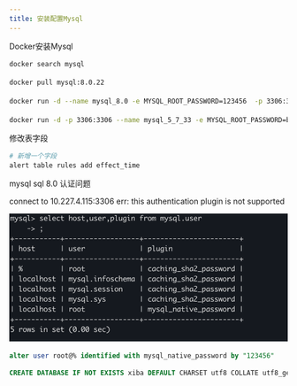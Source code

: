 ```yaml
---
title: 安装配置Mysql
---
```




Docker安装Mysql

```sh
docker search mysql

docker pull mysql:8.0.22

docker run -d --name mysql_8.0 -e MYSQL_ROOT_PASSWORD=123456  -p 3306:3306 mysql:8.0.22

docker run -d -p 3306:3306 --name mysql_5_7_33 -e MYSQL_ROOT_PASSWORD=bytedance_aiops_observe mysql:5.7.33
```







修改表字段

```sh
# 新增一个字段
alert table rules add effect_time 
```





mysql sql 8.0 认证问题

 connect to 10.227.4.115:3306 err: this authentication plugin is not supported

![image-20210417132924881](install_mysql/image-20210417132924881.png)

```sql
alter user root@% identified with mysql_native_password by "123456"
```





```sql
CREATE DATABASE IF NOT EXISTS xiba DEFAULT CHARSET utf8 COLLATE utf8_general_ci;
```

